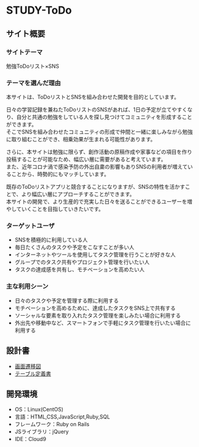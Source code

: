 # STUDY-ToDo

## サイト概要
### サイトテーマ
勉強ToDoリスト×SNS

### テーマを選んだ理由
本サイトは、ToDoリストとSNSを組み合わせた開発を目的としています。

 日々の学習記録を兼ねたToDoリストのSNSがあれば、1日の予定が立てやすくなり、自分と共通の勉強をしている人を探し見つけてコミュニティを形成することができます。<br>
そこでSNSを組み合わせたコミュニティの形成で仲間と一緒に楽しみながら勉強に取り組むことができ、相乗効果が生まれる可能性があります。

さらに、本サイトは勉強に限らず、創作活動の原稿作成や家事などの項目を作り投稿することが可能なため、幅広い層に需要があると考えています。<br>
また、近年コロナ渦で感染予防の外出自粛の影響もありSNSの利用者が増えていることから、時勢的にもマッチしています。<br>

既存のToDoリストアプリと競合することになりますが、SNSの特性を活かすことで、より幅広い層にアプローチすることができます。<br>
本サイトの開発で、より生産的で充実した日々を送ることができるユーザーを増やしていくことを目指していきたいです。

### ターゲットユーザ
- SNSを積極的に利用している人
- 毎日たくさんのタスクや予定をこなすことが多い人
- インターネットやツールを使用してタスク管理を行うことが好きな人
- グループでのタスク共有やプロジェクト管理を行いたい人
- タスクの達成感を共有し、モチベーションを高めたい人

### 主な利用シーン
- 日々のタスクや予定を管理する際に利用する
- モチベーションを高めるために、達成したタスクをSNS上で共有する
- ソーシャルな要素を取り入れたタスク管理を楽しみたい場合に利用する
- 外出先や移動中など、スマートフォンで手軽にタスク管理を行いたい場合に利用する


## 設計書
- [画面遷移図](https://drive.google.com/file/d/18ETt5fmHhz3G6Tfz0xYQY_xtEhHx7B60/view?usp=sharing)
- [テーブル定義書](https://docs.google.com/spreadsheets/d/1NWqAzCANv7aY9AEkMeAaBTyk5POcXCMCTG1gCNErryA/edit#gid=1714330366)

## 開発環境
- OS：Linux(CentOS)
- 言語：HTML,CSS,JavaScript,Ruby,SQL
- フレームワーク：Ruby on Rails
- JSライブラリ：jQuery
- IDE：Cloud9

<!--## 使用素材-->
<!--- 外部サービスの画像素材・音声素材を使用した場合は、必ずサービス名とURLを明記してください。-->
<!--- 使用しない場合は、使用素材の項目をREADMEから削除してください。-->